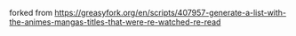 forked from https://greasyfork.org/en/scripts/407957-generate-a-list-with-the-animes-mangas-titles-that-were-re-watched-re-read
